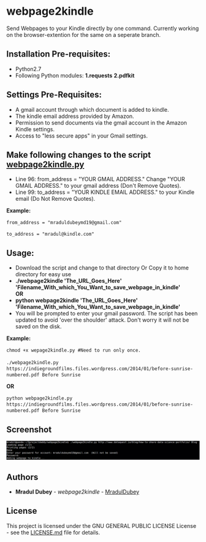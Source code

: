# webpage2kindle
Send Webpages to your Kindle directly by one command. Currently working on the browser-extention for the same on a seperate branch.

## Installation Pre-requisites:
<ul>
<li>Python2.7</li>
<li>Following Python modules: 
  <b>1.requests</b> 
  <b>2.pdfkit</b>
</li>
</ul>

## Settings Pre-Requisites:
<ul>
<li>A gmail account through which document is added to kindle.</li>
<li>The kindle email address provided by Amazon.</li>
<li>Permission to send documents via the gmail account in the Amazon Kindle settings.</li>
<li> Access to "less secure apps" in your Gmail settings. </li>
</ul>

## Make following changes to the script [webpage2kindle.py](wepage2kindle.py?raw=true "webpage2kindle.py")
<ul>
<li> Line 96: from_address = "YOUR GMAIL ADDRESS." Change "YOUR GMAIL ADDRESS." to your gmail address (Don't Remove Quotes).</li>
<li> Line 99: to_address = "YOUR KINDLE EMAIL ADDRESS." to your Kindle email (Do Not Remove Quotes). </li>
</ul>

<b> Example: </b>
```
from_address = "mraduldubeymd19@gmail.com"
```
```
to_address = "mradul@kindle.com"
```

## Usage:
<ul>
<li>Download the script and change to that directory Or Copy it to home directory for easy use</li>
<li><b>./webpage2kindle 'The_URL_Goes_Here' 'Filename_With_which_You_Want_to_save_webpage_in_kindle'</b></li>
<b>OR</b>
<li> <b>python webpage2kindle 'The_URL_Goes_Here' 'Filename_With_which_You_Want_to_save_webpage_in_kindle'</b></li>
<li> You will be prompted to enter your gmail password. The script has been updated to avoid 'over the shoulder' attack. Don't worry it will not be saved on the disk.</li>
</ul>

<b>Example:</b>
```
chmod +x wepage2kindle.py #Need to run only once.

./webpage2kindle.py https://indiegroundfilms.files.wordpress.com/2014/01/before-sunrise-numbered.pdf Before Sunrise
```
<b>OR</b>

```
python webpage2kindle.py https://indiegroundfilms.files.wordpress.com/2014/01/before-sunrise-numbered.pdf Before Sunrise
```

## Screenshot
![Screenshot](sample.png?raw=true "Working Screenshot")


## Authors

* **Mradul Dubey** - *webpage2kindle* - [MradulDubey](https://github.com/mraduldubey)

## License

This project is licensed under the GNU GENERAL PUBLIC LICENSE License - see the [LICENSE.md](LICENSE?raw=true "LICENSE") file for details.

